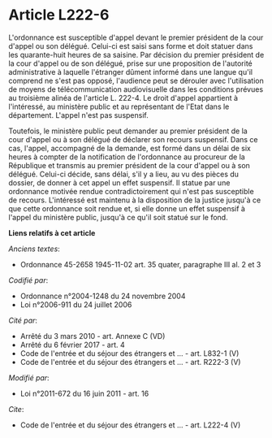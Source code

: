 # Article L222-6

L'ordonnance est susceptible d'appel devant le premier président de la cour d'appel ou son délégué. Celui-ci est saisi sans
forme et doit statuer dans les quarante-huit heures de sa saisine. Par décision du premier président de la cour d'appel ou de
son délégué, prise sur une proposition de l'autorité administrative à laquelle l'étranger dûment informé dans une langue
qu'il comprend ne s'est pas opposé, l'audience peut se dérouler avec l'utilisation de moyens de télécommunication
audiovisuelle dans les conditions prévues au troisième alinéa de l'article L. 222-4. Le droit d'appel appartient à
l'intéressé, au ministère public et au représentant de l'Etat dans le département. L'appel n'est pas suspensif. 

Toutefois, le ministère public peut demander au premier président de la cour d'appel ou à son délégué de déclarer son recours
suspensif. Dans ce cas, l'appel, accompagné de la demande, est formé dans un délai de six heures à compter de la notification
de l'ordonnance au procureur de la République et transmis au premier président de la cour d'appel ou à son délégué. Celui-ci
décide, sans délai, s'il y a lieu, au vu des pièces du dossier, de donner à cet appel un effet suspensif. Il statue par une
ordonnance motivée rendue contradictoirement qui n'est pas susceptible de recours. L'intéressé est maintenu à la disposition
de la justice jusqu'à ce que cette ordonnance soit rendue et, si elle donne un effet suspensif à l'appel du ministère public,
jusqu'à ce qu'il soit statué sur le fond.

**Liens relatifs à cet article**

_Anciens textes_:

  - Ordonnance 45-2658 1945-11-02 art. 35 quater, paragraphe III al. 2 et 3

_Codifié par_:

  - Ordonnance n°2004-1248 du 24 novembre 2004
  - Loi n°2006-911 du 24 juillet 2006

_Cité par_:

  - Arrêté du 3 mars 2010 - art. Annexe C (VD)
  - Arrêté du 6 février 2017 - art. 4
  - Code de l'entrée et du séjour des étrangers et ... - art. L832-1 (V)
  - Code de l'entrée et du séjour des étrangers et ... - art. R222-3 (V)

_Modifié par_:

  - Loi n°2011-672 du 16 juin 2011 - art. 16

_Cite_:

  - Code de l'entrée et du séjour des étrangers et ... - art. L222-4 (V)
